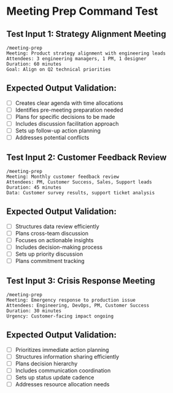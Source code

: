 # Meeting Prep Command Test

## Test Input 1: Strategy Alignment Meeting
```
/meeting-prep
Meeting: Product strategy alignment with engineering leads
Attendees: 3 engineering managers, 1 PM, 1 designer
Duration: 60 minutes
Goal: Align on Q2 technical priorities
```

## Expected Output Validation:
- [ ] Creates clear agenda with time allocations
- [ ] Identifies pre-meeting preparation needed
- [ ] Plans for specific decisions to be made
- [ ] Includes discussion facilitation approach
- [ ] Sets up follow-up action planning
- [ ] Addresses potential conflicts

## Test Input 2: Customer Feedback Review
```
/meeting-prep
Meeting: Monthly customer feedback review
Attendees: PM, Customer Success, Sales, Support leads
Duration: 45 minutes
Data: Customer survey results, support ticket analysis
```

## Expected Output Validation:
- [ ] Structures data review efficiently
- [ ] Plans cross-team discussion
- [ ] Focuses on actionable insights
- [ ] Includes decision-making process
- [ ] Sets up priority discussion
- [ ] Plans commitment tracking

## Test Input 3: Crisis Response Meeting
```
/meeting-prep
Meeting: Emergency response to production issue
Attendees: Engineering, DevOps, PM, Customer Success
Duration: 30 minutes
Urgency: Customer-facing impact ongoing
```

## Expected Output Validation:
- [ ] Prioritizes immediate action planning
- [ ] Structures information sharing efficiently
- [ ] Plans decision hierarchy
- [ ] Includes communication coordination
- [ ] Sets up status update cadence
- [ ] Addresses resource allocation needs